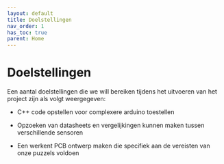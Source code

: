 ```yaml
---
layout: default
title: Doelstellingen
nav_order: 1
has_toc: true
parent: Home
---
```


# Doelstellingen

Een aantal doelstellingen die we will bereiken tijdens het uitvoeren van het project zijn als volgt weergegeven:

* C++ code opstellen voor complexere arduino toestellen

* Opzoeken van datasheets en vergelijkingen kunnen maken tussen verschillende sensoren

* Een werkent PCB ontwerp maken die specifiek aan de vereisten van onze puzzels voldoen